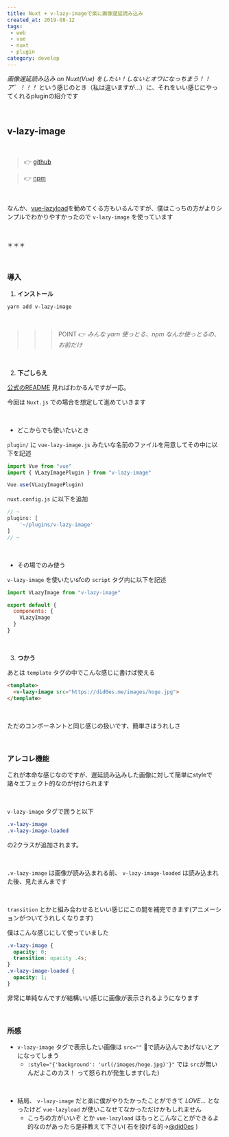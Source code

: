 ```yaml
---
title: Nuxt + v-lazy-imageで楽に画像遅延読み込み
created_at: 2019-08-12
tags: 
 - web
 - vue
 - nuxt
 - plugin
category: develop
---
```


*画像遅延読み込み on Nuxt(Vue) をしたい！しないとオワになっちまう！！ア゛！！！* という感じのとき（私は違いますが...）に、それをいい感じにやってくれるpluginの紹介です

<br>

## v-lazy-image

<br>

> 👉 <a target="_blank" href="https://github.com/alexjoverm/v-lazy-image">github</a>

> 👉 <a target="_blank" href="https://www.npmjs.com/package/v-lazy-image">npm</a>

<br>

なんか、<a target="_blank" href="">vue-lazyload</a>を勧めてくる方もいるんですが、僕はこっちの方がよりシンプルでわかりやすかったので `v-lazy-image` を使っています

<br>

＊＊＊

<br>

### 導入

1. **インストール**

```bash
yarn add v-lazy-image
```

<br>

>>> POINT 👉 *みんな yarn 使っとる、npm なんか使っとるの、お前だけ*

<br>

2. **下ごしらえ**

<a target="_blank" href="https://github.com/alexjoverm/v-lazy-image/blob/master/README.md">公式のREADME</a> 見ればわかるんですが一応。

今回は `Nuxt.js` での場合を想定して進めていきます

<br>

- どこからでも使いたいとき

`plugin/` に `vue-lazy-image.js` みたいな名前のファイルを用意してその中に以下を記述

```javascript
import Vue from "vue"
import { VLazyImagePlugin } from "v-lazy-image"

Vue.use(VLazyImagePlugin)
```

`nuxt.config.js` に以下を追加

```javascript
// ~
plugins: [
    '~/plugins/v-lazy-image'
]
// ~
```

<br>

- その場でのみ使う

`v-lazy-image` を使いたいsfcの `script` タグ内に以下を記述

```javascript
import VLazyImage from "v-lazy-image"

export default {
  components: {
    VLazyImage
  }
}
```

<br>

3. **つかう**

あとは `template` タグの中でこんな感じに書けば使える

```html
<template>
  <v-lazy-image src="https://did0es.me/images/hoge.jpg">
</template>
```

<br>

ただのコンポーネントと同じ感じの扱いです、簡単さはうれしさ

<br>

### アレコレ機能

これが本命な感じなのですが、遅延読み込みした画像に対して簡単にstyleで諸々エフェクト的なのが付けられます

<br>

`v-lazy-image` タグで囲うと以下

```css
.v-lazy-image
.v-lazy-image-loaded
```

の2クラスが追加されます。

<br>

`.v-lazy-image` は画像が読み込まれる前、 `v-lazy-image-loaded` は読み込まれた後、見たまんまです

<br>

 `transition` とかと組み合わせるといい感じにこの間を補完できます(アニメーションがついてうれしくなります)

僕はこんな感じにして使っていました

```css
.v-lazy-image {
  opacity: 0;
  transition: opacity .4s;
}
.v-lazy-image-loaded {
  opacity: 1;
}
```

非常に単純なんですが結構いい感じに画像が表示されるようになります

<br>

### 所感

- `v-lazy-image` タグで表示したい画像は `src=""` で読み込んであげないとアになってしまう
  - `:style="{'background': 'url(/images/hoge.jpg)'}"` では `src`が無いんだよこのカス！ って怒られが発生します(した)

<br>

- 結局、 `v-lazy-image` だと楽に僕がやりたかったことができて *LOVE...* となったけど `vue-lazyload` が使いこなせてなかっただけかもしれません
  - こっちの方がいいぞ とか `vue-lazyload` はもっとこんなことができるよ 的なのがあったら是非教えて下さい( 石を投げる的→<a target="_blank" href="https://twitter.com/did0es">@did0es</a> )

<br>
